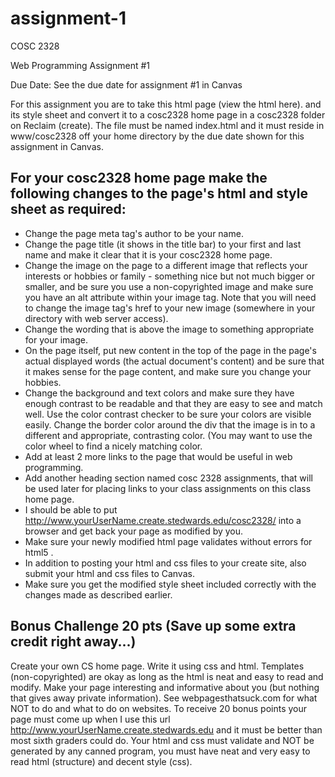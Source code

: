 # assignment-1

COSC 2328

Web Programming Assignment #1

Due Date: See the due date for assignment #1 in Canvas

For this assignment you are to take this html page (view the html here). and its style sheet and convert it to a cosc2328 home page in a cosc2328 folder on Reclaim (create). The file must be named index.html and it must reside in www/cosc2328 off your home directory by the due date shown for this assignment in Canvas.

## For your cosc2328 home page make the following changes to the page's html and style sheet as required:

- Change the page meta tag's author to be your name.
- Change the page title (it shows in the title bar) to your first and last name and make it clear that it is your cosc2328 home page.
- Change the image on the page to a different image that reflects your interests or hobbies or family - something nice but not much bigger or smaller, and be sure you use a non-copyrighted image and make sure you have an alt attribute within your image tag. Note that you will need to change the image tag's href to your new image (somewhere in your directory with web server access).
- Change the wording that is above the image to something appropriate for your image.
- On the page itself, put new content in the top of the page in the page's actual displayed words (the actual document's content) and be sure that it makes sense for the page content, and make sure you change your hobbies.
- Change the background and text colors and make sure they have enough contrast to be readable and that they are easy to see and match well. Use the color contrast checker to be sure your colors are visible easily.
Change the border color around the div that the image is in to a different and appropriate, contrasting color. (You may want to use the color wheel to find a nicely matching color.
- Add at least 2 more links to the page that would be useful in web programming.
- Add another heading section named cosc 2328 assignments, that will be used later for placing links to your class assignments on this class home page.
- I should be able to put http://www.yourUserName.create.stedwards.edu/cosc2328/ into a browser and get back your page as modified by you.
- Make sure your newly modified html page validates without errors for html5 .
- In addition to posting your html and css files to your create site, also submit your html and css files to Canvas.
- Make sure you get the modified style sheet included correctly with the changes made as described earlier.

## Bonus Challenge 20 pts (Save up some extra credit right away...)

Create your own CS home page. Write it using css and html. Templates (non-copyrighted) are okay as long as the html is neat and easy to read and modify. Make your page interesting and informative about you (but nothing that gives away private information). See webpagesthatsuck.com for what NOT to do and what to do on websites. To receive 20 bonus points your page must come up when I use this url http://www.yourUserName.create.stedwards.edu and it must be better than most sixth graders could do. Your html and css must validate and NOT be generated by any canned program, you must have neat and very easy to read html (structure) and decent style (css).
